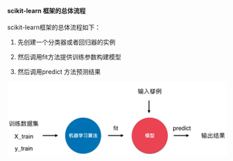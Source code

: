 #### scikit-learn 框架的总体流程

scikit-learn框架的总体流程如下：

1. 先创建一个分类器或者回归器的实例

2. 然后调用fit方法提供训练参数构建模型

3. 然后调用predict 方法预测结果

![](img/general_flowchart_of_scikit-learn.PNG)

